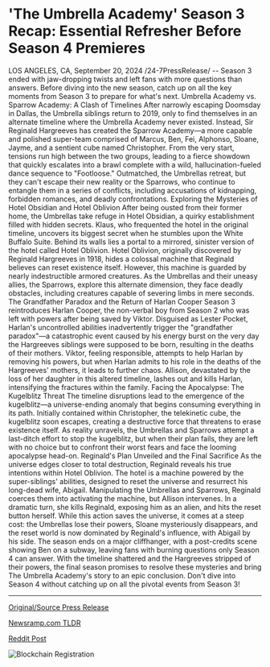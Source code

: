 # 'The Umbrella Academy' Season 3 Recap: Essential Refresher Before Season 4 Premieres

LOS ANGELES, CA, September 20, 2024 /24-7PressRelease/ -- Season 3 ended with jaw-dropping twists and left fans with more questions than answers. Before diving into the new season, catch up on all the key moments from Season 3 to prepare for what's next.  Umbrella Academy vs. Sparrow Academy: A Clash of Timelines After narrowly escaping Doomsday in Dallas, the Umbrella siblings return to 2019, only to find themselves in an alternate timeline where the Umbrella Academy never existed. Instead, Sir Reginald Hargreeves has created the Sparrow Academy—a more capable and polished super-team comprised of Marcus, Ben, Fei, Alphonso, Sloane, Jayme, and a sentient cube named Christopher.  From the very start, tensions run high between the two groups, leading to a fierce showdown that quickly escalates into a brawl complete with a wild, hallucination-fueled dance sequence to "Footloose." Outmatched, the Umbrellas retreat, but they can't escape their new reality or the Sparrows, who continue to entangle them in a series of conflicts, including accusations of kidnapping, forbidden romances, and deadly confrontations.  Exploring the Mysteries of Hotel Obsidian and Hotel Oblivion After being ousted from their former home, the Umbrellas take refuge in Hotel Obsidian, a quirky establishment filled with hidden secrets. Klaus, who frequented the hotel in the original timeline, uncovers its biggest secret when he stumbles upon the White Buffalo Suite. Behind its walls lies a portal to a mirrored, sinister version of the hotel called Hotel Oblivion.  Hotel Oblivion, originally discovered by Reginald Hargreeves in 1918, hides a colossal machine that Reginald believes can reset existence itself. However, this machine is guarded by nearly indestructible armored creatures. As the Umbrellas and their uneasy allies, the Sparrows, explore this alternate dimension, they face deadly obstacles, including creatures capable of severing limbs in mere seconds.  The Grandfather Paradox and the Return of Harlan Cooper Season 3 reintroduces Harlan Cooper, the non-verbal boy from Season 2 who was left with powers after being saved by Viktor. Disguised as Lester Pocket, Harlan's uncontrolled abilities inadvertently trigger the "grandfather paradox"—a catastrophic event caused by his energy burst on the very day the Hargreeves siblings were supposed to be born, resulting in the deaths of their mothers.  Viktor, feeling responsible, attempts to help Harlan by removing his powers, but when Harlan admits to his role in the deaths of the Hargreeves' mothers, it leads to further chaos. Allison, devastated by the loss of her daughter in this altered timeline, lashes out and kills Harlan, intensifying the fractures within the family.  Facing the Apocalypse: The Kugelblitz Threat The timeline disruptions lead to the emergence of the kugelblitz—a universe-ending anomaly that begins consuming everything in its path. Initially contained within Christopher, the telekinetic cube, the kugelblitz soon escapes, creating a destructive force that threatens to erase existence itself.  As reality unravels, the Umbrellas and Sparrows attempt a last-ditch effort to stop the kugelblitz, but when their plan fails, they are left with no choice but to confront their worst fears and face the looming apocalypse head-on.  Reginald's Plan Unveiled and the Final Sacrifice As the universe edges closer to total destruction, Reginald reveals his true intentions within Hotel Oblivion. The hotel is a machine powered by the super-siblings' abilities, designed to reset the universe and resurrect his long-dead wife, Abigail. Manipulating the Umbrellas and Sparrows, Reginald coerces them into activating the machine, but Allison intervenes. In a dramatic turn, she kills Reginald, exposing him as an alien, and hits the reset button herself.  While this action saves the universe, it comes at a steep cost: the Umbrellas lose their powers, Sloane mysteriously disappears, and the reset world is now dominated by Reginald's influence, with Abigail by his side. The season ends on a major cliffhanger, with a post-credits scene showing Ben on a subway, leaving fans with burning questions only Season 4 can answer.  With the timeline shattered and the Hargreeves stripped of their powers, the final season promises to resolve these mysteries and bring The Umbrella Academy's story to an epic conclusion. Don't dive into Season 4 without catching up on all the pivotal events from Season 3! 

---

[Original/Source Press Release](https://www.24-7pressrelease.com/press-release/514181/the-umbrella-academy-season-3-recap-essential-refresher-before-season-4-premieres)
                    

[Newsramp.com TLDR](https://newsramp.com/curated-news/the-umbrella-academy-season-4-a-clash-of-timelines-and-looming-apocalypse/0e030102d566f855cd7866e020b6a9e4) 

 



[Reddit Post](https://www.reddit.com/r/Lifestyle_Culture/comments/1fn8r9a/the_umbrella_academy_season_4_a_clash_of/) 



![Blockchain Registration](https://cdn.newsramp.app/24-7PressRelease/qrcode/249/20/calmL1gr.webp)
